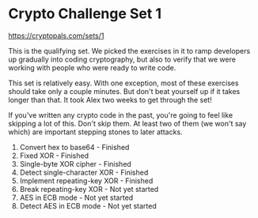 # Crypto Challenge Set 1
https://cryptopals.com/sets/1

This is the qualifying set. We picked the exercises in it to ramp developers up gradually into coding cryptography, but also to verify that we were working with people who were ready to write code.

This set is relatively easy. With one exception, most of these exercises should take only a couple minutes. But don't beat yourself up if it takes longer than that. It took Alex two weeks to get through the set!

If you've written any crypto code in the past, you're going to feel like skipping a lot of this. Don't skip them. At least two of them (we won't say which) are important stepping stones to later attacks.

1. Convert hex to base64 - Finished
2. Fixed XOR - Finished
3. Single-byte XOR cipher - Finished
4. Detect single-character XOR - Finished
5. Implement repeating-key XOR - Finished
6. Break repeating-key XOR - Not yet started
7. AES in ECB mode - Not yet started
8. Detect AES in ECB mode - Not yet started